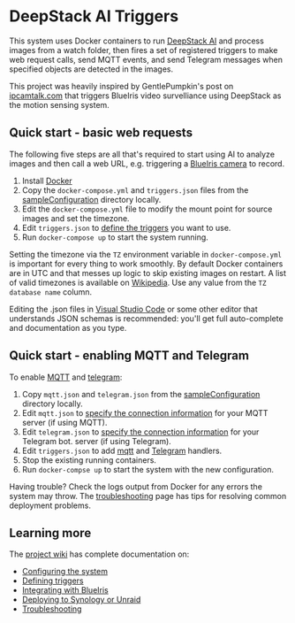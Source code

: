 # DeepStack AI Triggers

This system uses Docker containers to run [DeepStack AI](https://deepstack.cc/) and process images
from a watch folder, then fires a set of registered triggers to make web request calls, send MQTT
events, and send Telegram messages when specified objects are detected in the images.

This project was heavily inspired by GentlePumpkin's post on [ipcamtalk.com](https://ipcamtalk.com/threads/tool-tutorial-free-ai-person-detection-for-blue-iris.37330/)
that triggers BlueIris video survelliance using DeepStack as the motion sensing system.

## Quick start - basic web requests

The following five steps are all that's required to start using AI to analyze images and
then call a web URL, e.g. triggering a [BlueIris camera](https://github.com/danecreekphotography/node-deepstackai-trigger/wiki/Integrating-with-BlueIris) to record.

1. Install [Docker](http://www.docker.com/)
2. Copy the `docker-compose.yml` and `triggers.json` files from the [sampleConfiguration](https://github.com/danecreekphotography/node-deepstackai-trigger/tree/master/sampleConfiguration) directory locally.
3. Edit the `docker-compose.yml` file to modify the mount point for source images and set the timezone.
4. Edit `triggers.json` to [define the triggers](https://github.com/danecreekphotography/node-deepstackai-trigger/wiki/Defining-triggers) you want to use.
5. Run `docker-compose up` to start the system running.

Setting the timezone via the `TZ` environment variable in `docker-compose.yml` is important for
every thing to work smoothly. By default Docker containers are in UTC and that messes up
logic to skip existing images on restart. A list of valid timezones is available on
[Wikipedia](https://en.wikipedia.org/wiki/List_of_tz_database_time_zones). Use any value
from the `TZ database name` column.

Editing the .json files in [Visual Studio Code](https://code.visualstudio.com/) or some other editor
that understands JSON schemas is recommended: you'll get full auto-complete and documentation as
you type.

## Quick start - enabling MQTT and Telegram

To enable [MQTT](https://github.com/danecreekphotography/node-deepstackai-trigger/wiki/Configuration#enabling--configuring-mqtt) and [telegram](https://github.com/danecreekphotography/node-deepstackai-trigger/wiki/Configuration#enabling--configuring-telegram):

1. Copy `mqtt.json` and `telegram.json` from the [sampleConfiguration](https://github.com/danecreekphotography/node-deepstackai-trigger/tree/master/sampleConfiguration) directory locally.
2. Edit `mqtt.json` to [specify the connection information](https://github.com/danecreekphotography/node-deepstackai-trigger/wiki/Configuration#enabling--configuring-mqtt) for your MQTT server (if using MQTT).
3. Edit `telegram.json` to [specify the connection information](https://github.com/danecreekphotography/node-deepstackai-trigger/wiki/Configuration#enabling--configuring-telegram) for your Telegram bot.
   server (if using Telegram).
4. Edit `triggers.json` to add [mqtt](https://github.com/danecreekphotography/node-deepstackai-trigger/wiki/Defining-triggers#defining-mqtt-handlers) and [Telegram](https://github.com/danecreekphotography/node-deepstackai-trigger/wiki/Defining-triggers#defining-telegram-handlers) handlers.
5. Stop the existing running containers.
6. Run `docker-compse up` to start the system with the new configuration.

Having trouble? Check the logs output from Docker for any errors the system may throw.
The [troubleshooting](https://github.com/danecreekphotography/node-deepstackai-trigger/wiki/Troubleshooting)
page has tips for resolving common deployment problems.

## Learning more

The [project wiki](https://github.com/danecreekphotography/node-deepstackai-trigger/wiki) has complete documentation on:

- [Configuring the system](https://github.com/danecreekphotography/node-deepstackai-trigger/wiki/Configuration)
- [Defining triggers](https://github.com/danecreekphotography/node-deepstackai-trigger/wiki/Defining-triggers)
- [Integrating with BlueIris](https://github.com/danecreekphotography/node-deepstackai-trigger/wiki/Integrating-with-BlueIris)
- [Deploying to Synology or Unraid](https://github.com/danecreekphotography/node-deepstackai-trigger/wiki/Deploying-to-Synology-and-Unraid)
- [Troubleshooting](https://github.com/danecreekphotography/node-deepstackai-trigger/wiki/Troubleshooting)
